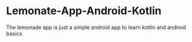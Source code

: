 # Lemonate-App-Android-Kotlin
The lemonade app is just a simple android app to learn kotlin and android basics
